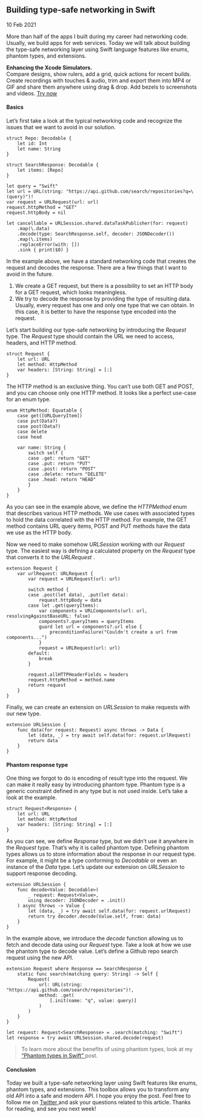 ##  Building type-safe networking in Swift

10 Feb 2021

More than half of the apps I built during my career had networking code.
Usually, we build apps for web services. Today we will talk about building the
type-safe networking layer using Swift language features like enums, phantom
types, and extensions.

**Enhancing the Xcode Simulators.**  
Compare designs, show rulers, add a grid, quick actions for recent builds.
Create recordings with touches & audio, trim and export them into MP4 or GIF
and share them anywhere using drag & drop. Add bezels to screenshots and
videos. [ Try now ](https://gumroad.com/a/931293139/ftvbh)

####  Basics

Let’s first take a look at the typical networking code and recognize the
issues that we want to avoid in our solution.

    
    
    struct Repo: Decodable {
        let id: Int
        let name: String
    }
    
    struct SearchResponse: Decodable {
        let items: [Repo]
    }
    
    let query = "Swift"
    let url = URL(string: "https://api.github.com/search/repositories?q=\(query)")!
    var request = URLRequest(url: url)
    request.httpMethod = "GET"
    request.httpBody = nil
    
    let cancellable = URLSession.shared.dataTaskPublisher(for: request)
        .map(\.data)
        .decode(type: SearchResponse.self, decoder: JSONDecoder())
        .map(\.items)
        .replaceError(with: [])
        .sink { print($0) }
    

In the example above, we have a standard networking code that creates the
request and decodes the response. There are a few things that I want to avoid
in the future.

  1. We create a GET request, but there is a possibility to set an HTTP body for a GET request, which looks meaningless. 
  2. We try to decode the response by providing the type of resulting data. Usually, every request has one and only one type that we can obtain. In this case, it is better to have the response type encoded into the request. 

Let’s start building our type-safe networking by introducing the _Request_
type. The _Request_ type should contain the URL we need to access, headers,
and HTTP method.

    
    
    struct Request {
        let url: URL
        let method: HttpMethod
        var headers: [String: String] = [:]
    }
    

The HTTP method is an exclusive thing. You can’t use both GET and POST, and
you can choose only one HTTP method. It looks like a perfect use-case for an
enum type.

    
    
    enum HttpMethod: Equatable {
        case get([URLQueryItem])
        case put(Data?)
        case post(Data?)
        case delete
        case head
    
        var name: String {
            switch self {
            case .get: return "GET"
            case .put: return "PUT"
            case .post: return "POST"
            case .delete: return "DELETE"
            case .head: return "HEAD"
            }
        }
    }
    

As you can see in the example above, we define the _HTTPMethod_ enum that
describes various HTTP methods. We use cases with associated types to hold the
data correlated with the HTTP method. For example, the GET method contains URL
query items, POST and PUT methods have the data we use as the HTTP body.

Now we need to make somehow _URLSession_ working with our _Request_ type. The
easiest way is defining a calculated property on the _Request_ type that
converts it to the _URLRequest_ .

    
    
    extension Request {
        var urlRequest: URLRequest {
            var request = URLRequest(url: url)
    
            switch method {
            case .post(let data), .put(let data):
                request.httpBody = data
            case let .get(queryItems):
                var components = URLComponents(url: url, resolvingAgainstBaseURL: false)
                components?.queryItems = queryItems
                guard let url = components?.url else {
                    preconditionFailure("Couldn't create a url from components...")
                }
                request = URLRequest(url: url)
            default:
                break
            }
    
            request.allHTTPHeaderFields = headers
            request.httpMethod = method.name
            return request
        }
    }
    

Finally, we can create an extension on _URLSession_ to make requests with our
new type.

    
    
    extension URLSession {
        func data(for request: Request) async throws -> Data {
            let (data, _) = try await self.data(for: request.urlRequest)
            return data
        }
    }
    

####  Phantom response type

One thing we forgot to do is encoding of result type into the request. We can
make it really easy by introducing phantom type. Phantom type is a generic
constraint defined in any type but is not used inside. Let’s take a look at
the example.

    
    
    struct Request<Response> {
        let url: URL
        let method: HttpMethod
        var headers: [String: String] = [:]
    }
    

As you can see, we define _Response_ type, but we didn’t use it anywhere in
the _Request_ type. That’s why it is called phantom type. Defining phantom
types allows us to store information about the response in our request type.
For example, it might be a type conforming to _Decodable_ or even an instance
of the _Data_ type. Let’s update our extension on _URLSession_ to support
response decoding.

    
    
    extension URLSession {
        func decode<Value: Decodable>(
            _ request: Request<Value>,
            using decoder: JSONDecoder = .init()
        ) async throws -> Value {
            let (data, _) = try await self.data(for: request.urlRequest)
            return try decoder.decode(Value.self, from: data)
        }
    }
    

In the example above, we introduce the _decode_ function allowing us to fetch
and decode data using our _Request_ type. Take a look at how we use the
phantom type to decode value. Let’s define a Github repo search request using
the new API.

    
    
    extension Request where Response == SearchResponse {
        static func search(matching query: String) -> Self {
            Request(
                url: URL(string: "https://api.github.com/search/repositories")!,
                method: .get(
                    [.init(name: "q", value: query)]
                )
            )
        }
    }
    
    let request: Request<SearchResponse> = .search(matching: "Swift")
    let response = try await URLSession.shared.decode(request)
    

> To learn more about the benefits of using phantom types, look at my [
> “Phantom types in Swift” ](/2021/02/18/phantom-types-in-swift/) post.

####  Conclusion

Today we built a type-safe networking layer using Swift features like enums,
phantom types, and extensions. This toolbox allows you to transform any old
API into a safe and modern API. I hope you enjoy the post. Feel free to follow
me on [ Twitter ](https://twitter.com/mecid) and ask your questions related to
this article. Thanks for reading, and see you next week!

